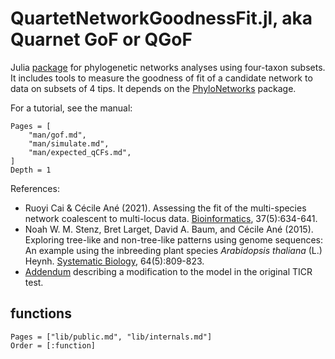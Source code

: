 # QuartetNetworkGoodnessFit.jl, aka Quarnet GoF or QGoF


Julia
[package](https://github.com/cecileane/QuartetNetworkGoodnessFit.jl)
for phylogenetic networks analyses using four-taxon subsets.
It includes tools
to measure the goodness of fit
of a candidate network to data on subsets of 4 tips.
It depends on the [PhyloNetworks](https://github.com/crsl4/PhyloNetworks.jl)
package.

For a tutorial, see the manual:

```@contents
Pages = [
    "man/gof.md",
    "man/simulate.md",
    "man/expected_qCFs.md",
]
Depth = 1
```

References:

- Ruoyi Cai & Cécile Ané (2021).
  Assessing the fit of the multi-species network coalescent to multi-locus data.
  [Bioinformatics](https://doi.org/10.1093/bioinformatics/btaa863),
  37(5):634-641.
- Noah W. M. Stenz, Bret Larget, David A. Baum, and Cécile Ané (2015).
  Exploring tree-like and non-tree-like patterns using genome sequences:
  An example using the inbreeding plant species *Arabidopsis thaliana* (L.) Heynh. [Systematic Biology](https://doi.org/10.1093/sysbio/syv039), 64(5):809-823.
- [Addendum](http://www.stat.wisc.edu/~ane/publis/2015Stenz_TICR_addendum.pdf)
  describing a modification to the model in the original TICR test.

## functions

```@index
Pages = ["lib/public.md", "lib/internals.md"]
Order = [:function]
```
